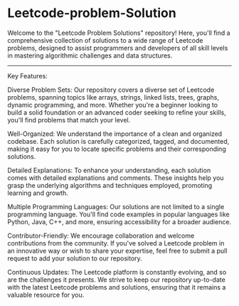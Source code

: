 # Leetcode-problem-Solution
Welcome to the "Leetcode Problem Solutions" repository! 
Here, you'll find a comprehensive collection of solutions to a wide range of Leetcode problems, 
designed to assist programmers and developers of all skill levels 
in mastering algorithmic challenges and data structures.


__________________________________________________________________________
Key Features:

Diverse Problem Sets: Our repository covers a diverse set of Leetcode problems, spanning topics like arrays, strings, linked lists, trees, graphs, dynamic programming, and more. Whether you're a beginner looking to build a solid foundation or an advanced coder seeking to refine your skills, you'll find problems that match your level.

Well-Organized: We understand the importance of a clean and organized codebase. Each solution is carefully categorized, tagged, and documented, making it easy for you to locate specific problems and their corresponding solutions.

Detailed Explanations: To enhance your understanding, each solution comes with detailed explanations and comments. These insights help you grasp the underlying algorithms and techniques employed, promoting learning and growth.

Multiple Programming Languages: Our solutions are not limited to a single programming language. You'll find code examples in popular languages like Python, Java, C++, and more, ensuring accessibility for a broader audience.

Contributor-Friendly: We encourage collaboration and welcome contributions from the community. If you've solved a Leetcode problem in an innovative way or wish to share your expertise, feel free to submit a pull request to add your solution to our repository.

Continuous Updates: The Leetcode platform is constantly evolving, and so are the challenges it presents. We strive to keep our repository up-to-date with the latest Leetcode problems and solutions, ensuring that it remains a valuable resource for you.
